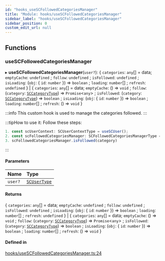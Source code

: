 ```yaml
---
id: "hooks_useSCFollowedCategoriesManager"
title: "Module: hooks/useSCFollowedCategoriesManager"
sidebar_label: "hooks/useSCFollowedCategoriesManager"
sidebar_position: 0
custom_edit_url: null
---
```


## Functions

### useSCFollowedCategoriesManager

▸ **useSCFollowedCategoriesManager**(`user?`): { `categories`: `any`[] = data; `emptyCache`: `undefined` ; `follow`: `undefined` ; `isFollowed`: `undefined` ; `isLoading`: (`obj`: { `id`: `number`  }) => `boolean` ; `loading`: `number`[] ; `refresh`: `undefined`  } \| { `categories`: `any`[] = data; `emptyCache`: () => `void` ; `follow`: (`category`: [`SCCategoryType`](../interfaces/types_category.SCCategoryType.md)) => `Promise`<`any`\> ; `isFollowed`: (`category`: [`SCCategoryType`](../interfaces/types_category.SCCategoryType.md)) => `boolean` ; `isLoading`: (`obj`: { `id`: `number`  }) => `boolean` ; `loading`: `number`[] ; `refresh`: () => `void`  }

:::info
This custom hook is used to manage the categories followed.
:::

:::tipHow to use it:
Follow these steps:
```jsx
1. const scUserContext: SCUserContextType = useSCUser();
2. const scFollowedCategoriesManager: SCFollowedCategoriesManagerType = scUserContext.manager.categories;
3. scFollowedCategoriesManager.isFollowed(category)
```
:::

#### Parameters

| Name | Type |
| :------ | :------ |
| `user?` | [`SCUserType`](../interfaces/types_user.SCUserType.md) |

#### Returns

{ `categories`: `any`[] = data; `emptyCache`: `undefined` ; `follow`: `undefined` ; `isFollowed`: `undefined` ; `isLoading`: (`obj`: { `id`: `number`  }) => `boolean` ; `loading`: `number`[] ; `refresh`: `undefined`  } \| { `categories`: `any`[] = data; `emptyCache`: () => `void` ; `follow`: (`category`: [`SCCategoryType`](../interfaces/types_category.SCCategoryType.md)) => `Promise`<`any`\> ; `isFollowed`: (`category`: [`SCCategoryType`](../interfaces/types_category.SCCategoryType.md)) => `boolean` ; `isLoading`: (`obj`: { `id`: `number`  }) => `boolean` ; `loading`: `number`[] ; `refresh`: () => `void`  }

#### Defined in

[hooks/useSCFollowedCategoriesManager.ts:24](https://github.com/selfcommunity/community-ui/blob/e8a635a/packages/sc-core/src/hooks/useSCFollowedCategoriesManager.ts#L24)
